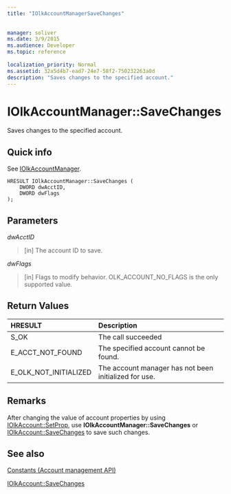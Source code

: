 ```yaml
---
title: "IOlkAccountManagerSaveChanges"
 
 
manager: soliver
ms.date: 3/9/2015
ms.audience: Developer
ms.topic: reference
 
localization_priority: Normal
ms.assetid: 32a5d4b7-ead7-24e7-58f2-750232263a0d
description: "Saves changes to the specified account."
---
```


# IOlkAccountManager::SaveChanges

Saves changes to the specified account.
  
## Quick info

See [IOlkAccountManager](iolkaccountmanager.md).
  
```
HRESULT IOlkAccountManager::SaveChanges (  
    DWORD dwAcctID, 
    DWORD dwFlags 
); 
```

## Parameters

 _dwAcctID_
  
> [in] The account ID to save. 
    
 _dwFlags_
  
> [in] Flags to modify behavior. OLK_ACCOUNT_NO_FLAGS is the only supported value.
    
## Return Values

|**HRESULT**|**Description**|
|:-----|:-----|
|S_OK  <br/> |The call succeeded  <br/> |
|E_ACCT_NOT_FOUND  <br/> |The specified account cannot be found.  <br/> |
|E_OLK_NOT_INITIALIZED  <br/> |The account manager has not been initialized for use.  <br/> |
   
## Remarks

After changing the value of account properties by using [IOlkAccount::SetProp](iolkaccount-setprop.md), use **IOlkAccountManager::SaveChanges** or [IOlkAccount::SaveChanges](iolkaccount-savechanges.md) to save such changes. 
  
## See also



[Constants (Account management API)](constants-account-management-api.md)
  
[IOlkAccount::SaveChanges](iolkaccount-savechanges.md)

